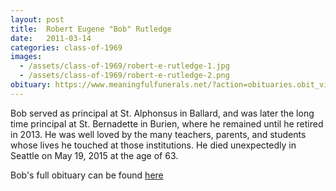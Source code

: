 ```yaml
---
layout: post
title:  Robert Eugene "Bob" Rutledge
date:   2011-03-14
categories: class-of-1969
images:
  - /assets/class-of-1969/robert-e-rutledge-1.jpg
  - /assets/class-of-1969/robert-e-rutledge-2.png
obituary: https://www.meaningfulfunerals.net/?action=obituaries.obit_view&o_id=3114774&fh_id=13884
---
```

Bob served as principal at St. Alphonsus in Ballard, and was later the long time principal at St. Bernadette in Burien, where he remained until he retired in 2013. He was well loved by the many teachers, parents, and students whose lives he touched at those institutions.  He died unexpectedly in Seattle on May 19, 2015 at the age of 63.  

Bob's full obituary can be found [here](https://www.meaningfulfunerals.net/?action=obituaries.obit_view&o_id=3114774&fh_id=13884)
